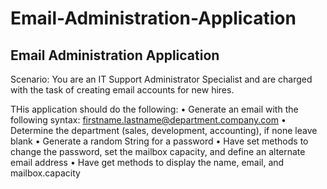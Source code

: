 # Email-Administration-Application

**Email Administration Application**
------------------------------------------------------------------------------------------------------------------------------------------------------------

Scenario: You are an IT Support Administrator Specialist and are charged with the task of creating email accounts for new hires.

THis application should do the following:
• Generate an email with the following syntax: firstname.lastname@department.company.com
• Determine the department (sales, development, accounting), if none leave blank
• Generate a random String for a password
• Have set methods to change the password, set the mailbox capacity, and define an alternate email address
• Have get methods to display the name, email, and mailbox.capacity
